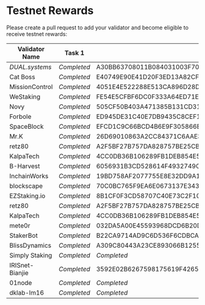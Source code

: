 # Testnet Rewards

Please create a pull request to add your validator and become eligible to receive testnet rewards:

| Validator Name      | Task 1      | Task 2          | Task 3 | Task 4 | Task 5 | Task 6 | Task 7 | Task 8 |
| ------------------- | ----------- | --------------- | ------ | ------ | ------ | ------ | ------ | ------ |
| *DUAL.systems* | *Completed* | A30BB63708011B084031003F7019AD0FC11CE328439F203BF49DD0CC2A319E3F | A365EFBC7043F7C61EDDF7D42A3334699F5F706F3AA0B9C0BFDBC6DCF7AE7FB4 | 825B958B6074C406014ACED18E87D5E6AB135F9E1A95CA064495B5EFDCB21CB0 | DDA798F3AE38B506B61B1885DB314607C3EF136A209DE5D967E3C7B2CB97316A | AD2BC8903827813735F069402DB1247DF8E11BFEC46DA9BC41829684991E4BA6 |        |        |
| Cat Boss      | *Completed* | E40749E90E41D20F3ED13A82CF6A96797712B8B18D09A78B8BED21BCA3E5EF71 | 37958075AC214620DE2998A1E222AF27CDAFA9A6EADCE26F4C39BB4A914F4AAB | 93FFE648C763DD97D7C28084E18E4D202CEE184E771947A776D545ABF1FD7E6C | A526F2914DEE817D4B9DBC90D01087F5DBD943DCE92A0E6696F5585A9F5B9856 | D8F441D146380C71CCBCEA46CBC27035E5E79965AB699B9BE760E5754D8D2D07 | *Completed* | *Completed* |
| MissionControl | *Completed* | 4051E4E522288E513CA896D28DA4175C1BF1527C1D731932C34111F181DDF8F8 | D12D29009E0ADFD41EAEAEC5ED8E8CBEE3B3176674EF538C7BC9C5600B6B8D72 | 9A0CBA2D1C376A4B0A112D30B0D52317D4030E70CD6C13C557069B20DBDD9D80 | 3402C9F1D6533F89811171AAE5B8A3C0FD3634AEC689A2602D36B851549F65C2 | B288576337041A6E172A6858DDB34683FA13095A650F7CB3E2F6B5DAAFB872CD |        |        |
| WeStaking | *Completed* | FE54E5CFBF6DC0F333A64ED71E136A72F5B91BF9F00BE6038D510C4B4D4DBB1B | 1C6DB9E087ADD3529B93A2F8966880689698A3FC2BECC7DE667A3D2FC3A37D53 | F3E42CAF78B60B190569930E5DECC66DEF99B97D911AC743CC7C28B429613B21 | E33C084F3B81AF7F526997F252CD85D53B8082131D7BE5B2926A28C730851063 | 8A459D83B1032811EF2FDEBCCCFB1AD3B215F621939085114DBC855F255AFD80 |        |        |
| Novy | *Completed* | 505CF50B403A471385B131CD3141EDB303A8DC36F88B10DFA9ED3C2DD28D1F50 | 27E6A05AECA985D90711E14DA471EE9DF314A21D4091852F2D672FCD739B0FBB | AAB598A6498C75435C56F03730C45248337C9F502D9E3849CA1840BD6675D37B | B69BFEE8BC8517BA073BC8A96FCAB235DA94CA0805D9BC56BA51E4C01AA71C3D | 71B3E98B2FC66802B449425DC415509DB409C6CF7A6C00153443620497231F6A | *Completed* | *Completed* |
| Forbole | *Completed* | ED945DE31C40E7DB9435C8CEF16F6BE819AEF025B3AA35C20E76F3ED77005C0B | 18A975DB3B6B7E47F63C10EB93DF9A2717EBBD2E4493E55787A2C0E1EB6BD949 | 1F3BBA00BBB932FA4F2A9C3566114B5D58732FA114FE6433286DCFBC915F26A9 | 0F695F5CB562638457B7AAA0DC22B9343AE5625B9C2E063E6858A81109B6B33E | 96A574EB253F8162D7C733B8B17DCA6ABCBD375CB7C9F69ADF42ECD1EF61246A |        |        |
| SpaceBlock    | *Completed* | EFCD1C9C66BCD4B6E9F305866E456882D2081CFC02801544FCC433DCC769E0AC | 45D94F40BF7E7BC8C733320C2FCD76702F23017D0BC94A0F10E7AF14897A568E | 60172638571B18A4C3E19E88CA9B1053C01875B6238543EDF5E1C20B2EAAC882 | FA8AE49DBA22812BA16E96D6B450CEEBBE0E13E265C0D86A24095BFD978B695D | 9BD36169883CA59FB2D66918B1320E0990ED8A176D5ADBBCC84FC42A0ABAABD8 |        |        |
| Mr.K | *Completed* | 26D69010863A2CC84371C6AAE382AA39E280AB613B52D1D123345C8A32B6B506 | 13967CE12EE7A6C4EE1A1B51469DCFFF009AEAFC513EA81091AEC82FBDDD8C8B | D24E8E60D4EE054D6AE00C457F2993BEE2E282B1178F3AFBDE7838D020358294 | 7AE84E8432ECA45B0B87ACD694715AC86070DB967A12A0136B0E3BBD6123FDDD | 3EB6569052946F27D164447741D46941E75680FE26E60D7206720FC34D52ABCC |        |        |
| retz80 | *Completed* | A2F5BF27B757DA828757BE25CB9A9CC409863CE4DA80E0D05D8D4DDC5FE70D4F | 2419D82A785CA53CB1BFC04A762078CD0CEC26A128EE7743FE566AB9A71C57E3 | BC58501AFB9FD1810842FE2E6370CDC701D56D6E89FCDD539DA8F05DD1EC5DFE | FE47ACAEB3D0056088C8BBCF5988FA40E39F78E59BEE1EC34EE9710B19085498 | 755FC6B114F873E808AA9C9752D8BB9330B5E75C6E8F24650D9F492E8E6BDF4C | *Completed* | *Completed* |
| KalpaTech | *Completed* | 4CC0DB36B106289FB1DEB854E506011B5FEEEEC407F53674DF6ACFFF41E8B61F | 1F3967F700001EFBB35E4DFFADC6957BA975D15BFD34126F567979B55C9CC8D2 | 6A83F669615B0B6BF76F762A95B9C1D87AF0B5FF05A47B76F9729D93A11FB512 | 4EDCC0A005DB469A5910C5A22749100D85B68F6FF2D62AD5D0A7509C3F038F74 | 18D18E048CA053C2ED9FA68B7AEF322D3574A34140D0FC6AB51C34F6EA55D84A |        |        |
| B-Harvest | *Completed* | 6056931B3CD528614F4932749CCF9368DCD834A5A4AE075B513595510784F075 | 8E620E59E9C2FE3C849B5F903BB784D686B62473539392F4DF79D6312C8B9BF8 | A451DE526CF694581E4952C685D4A504915FFD01016B264605A04CA4ED536293 | CE568215B3150358F76233E9160D5134E7516E25CFB04A06AD2509E14C89EDE6 | 48BFF0425E2002AF288B71535A66C0E36E3567C3E86AE9B5F72897C000D6204B | *Completed* | *Completed* |
| InchainWorks | *Completed* | 19BD758AF2077755E8E32DD9A12CD8DF72358A7B34FED011EB6FC5F8EBEF9006 | D82905D9A78E4722210C1F2E396CDAEC1BFB93BA220DE74561EC08990ABE2064 | 5D9E7C4FDEB3D621E0361A08EF8CA66C29F00AD859559C2D37974A426E02B081 | 0B4B597D88AD5E18B7F4A6226F42465D756B1016448373DCB901893CA307BCEA | 6AF84F7E2FA8441220781A318EC61B1975B77C209E03EE566560E0B2F53DE9B6 |        |        |
| blockscape | *Completed* |  70C0BC765F9EA6E0673137E343E3B0E7EB90A8231A6AFFFD1D727308110702E4 | EF374F498961C57F2440CC659BF3DFDDE01AF7FCE603607AB38EC86030A138C0 | 25F8CFC91F50C4D2F12C21C3D1BF0E054ACD0BC026E775003B448DA7CB230D61 | F933CFAB0A15D087F75E8FE76162531D95860F6879E6C0AE18A55182E8DFA0EF | 9992720468580E45A3E1B3C273C12A0F032813638E352BF6319D2A96BBFD09BF |        |        |
| EZStaking.io | *Completed* | 8B1CF0F3CD58707C40E73C2F10D491E9BF4534B292EFDB671EBDDF6CA04C2EB5 | 8A1F26DE124D13DEA8ED2725BAADAC88B54E752838077EFF82AC461471BEE9F7 | 7268ECE81D7DF44D5F357F3BCEA10D335089EED13E1264A698DD64BDE386F151 | FE85251C844DC3C7CC58E159312DAF21911C0550D9B9F6829A345BEC84871C59 | 988E77FA639B6611958738485B7069E65BD1F5205D95B48C735BDE499ADE7C08 | *Completed* | *Completed* |
| retz80 | *Completed* | A2F5BF27B757DA828757BE25CB9A9CC409863CE4DA80E0D05D8D4DDC5FE70D4F | 2419D82A785CA53CB1BFC04A762078CD0CEC26A128EE7743FE566AB9A71C57E3 | BC58501AFB9FD1810842FE2E6370CDC701D56D6E89FCDD539DA8F05DD1EC5DFE | FE47ACAEB3D0056088C8BBCF5988FA40E39F78E59BEE1EC34EE9710B19085498 | 755FC6B114F873E808AA9C9752D8BB9330B5E75C6E8F24650D9F492E8E6BDF4C |        |        |
| KalpaTech | *Completed* | 4CC0DB36B106289FB1DEB854E506011B5FEEEEC407F53674DF6ACFFF41E8B61F | 1F3967F700001EFBB35E4DFFADC6957BA975D15BFD34126F567979B55C9CC8D2 | 6A83F669615B0B6BF76F762A95B9C1D87AF0B5FF05A47B76F9729D93A11FB512 | 4EDCC0A005DB469A5910C5A22749100D85B68F6FF2D62AD5D0A7509C3F038F74 | 18D18E048CA053C2ED9FA68B7AEF322D3574A34140D0FC6AB51C34F6EA55D84A | *Completed* | *Completed* |
| mete0r | *Completed* | 032DA5A00E45593968DCD6B20D59D83BE795BD6EE4EB75AEBC1E54675C95EB66 | 44BED17C1EC87251B9772C3805BFA0F25960AE14157687E85C61FEEA492D0AD8 | CDB03BB58A4D4A55A600520BEFD587FBA200BC3B6105679DD0587A2D7E73E2C3 | E78EF164109FA982A588C4CA13C26DB55E743F28750C1E186D3F2B13407BBA8B | ED1D006A14417172624E355977BFC1E6C18450950F0B62C005EE92680BCFDAE3 |        |        |
| StakerBot | *Completed* | B22CA9714AD9C6D536F6CDBCA147618257737C599F5E4E04E4A53458B7DD815F | 20A4BC3C5BC6F34BE839A502969090115F25251E25F526B6CAB03EFE0C50DE60 | B54C61AF266D5C075A0AF8B4F18E3ECAD67F248C809442DA0E7C4720EB16D4FE | 0FD4AAE52AD39E8DDC031CDBB3F43D76A54C9340FF56CF4BE565D4777FBA7DF5 | 5C15BDE31DA5483170CBCF315E1CB5B717EE4EEFFD623FC7684BDE9980151488 |        |        |
| BlissDynamics| *Completed* | A309C80443A23CE893066B12554E6B5A92FACA1E6729AC154B8D902BB7101F5D | 3EEF78A648BFC459D6B09785AE748426A86BA00ABEE338A1D77E5386A7C1EF6E | 3BFF800C26CA7357F8F8DAB6CD3F856C2658103FD16180723E11A4980AA00830 | 59B8E6D12A163CF57E047D5891CABF654D735A626C68678526FB392131E2A1FA | 6C6C6613AF055027CFDAC1E5CF32D5F2F9F16E243C5071A3FAC52FACA4F8B41A |        |        |
| Simply Staking | *Completed* | *Completed* | 068242812D43194A101790DDD705BA9B986BBD58ABBDED661D112D953156B367 | CD0D5AFF2E7EB9843CD0FA9A19145138BE70981A65C61EFC68E9B4FE06FD9C26 | C1DBAD94FA4916B2DA293C6CBBB7BFB41D303D7AFDC19C74A0BFD4E4185718A5 | 9C89D77F77CF67D9837625E1A0DCAABE087D932A055F6E27A4F8AEA43BEDB32C |        |        |
| IRISnet-Bianjie | *Completed* | 3592E02B6267598175619F426596783520DCB44D3D008E343A8EDE9872959989 | 9E568F688C1A2E294F2BB66DAEE99B64915CB6884F713CFB18A36F593C74EC57 |FF2875DE9BF9DD20B5394AF1026922B7AC8D43BB188E6873A1C9FAB812B5DBF1 |047C25213449F7D3631C63B0D6AD5151E9600B01DA6978C0D51F0E6E43F91D6C |F1CBC83BD4E1D7BFBC109009AFDAFF18CAB08DF5CC29D5C35184E9EF47A9EF8B | *Completed* |
| 01node | *Completed* | *Completed* | 247E2D145E16EC6BE804BE8A35B1E1A221907DC114BE66C91075DE9E4F5EBB06 |EF135360B6FE19E91C481628919D5A933A5ED69EEE8F70A48F8D2947B41C4FB6 |78B18D66E5B4C09E5506C0F6C2CB06B7010DB05E0B892FDA8A19AC5E27F14CD1 |8D98AB5B9BFB1DC0E7DF981B1538EA029F235ACF77C40A6C45CFE5FCE480CCA2 | *Completed* | *Completed* |
| dklab-lm16 | *Completed* | *Completed* | 90C44F7FF2F085525CEB8729B453EEFB54B375616CD2F707ECA9D2181E59C7FA | A4012A1930A5A1F7CC79A0657BA53A5DBD4E406E66A26D6A1275FA92EFC05DA6 | 09C2BBBEB04ADD49DF5BD033B265A5BE8DE77561E6BD48AA3118EB28E3E4BDDF | E7B198B5630B65DDD6B211E5F368C3E288319E08D5B94920F30173578DED504A | *Completed* | *Completed* |